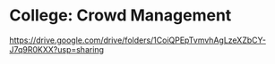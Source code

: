 # College: Crowd Management

https://drive.google.com/drive/folders/1CoiQPEpTvmvhAgLzeXZbCY-J7q9R0KXX?usp=sharing
